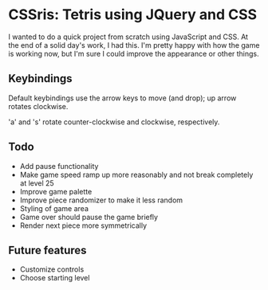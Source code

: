 # CSSris: Tetris using JQuery and CSS

I wanted to do a quick project from scratch using JavaScript and CSS. At the end of a solid day's work, I had this. I'm pretty happy with how the game is working now, but I'm sure I could improve the appearance or other things.

## Keybindings

Default keybindings use the arrow keys to move (and drop); up arrow rotates clockwise.

'a' and 's' rotate counter-clockwise and clockwise, respectively.

## Todo

* Add pause functionality
* Make game speed ramp up more reasonably and not break completely at level 25
* Improve game palette
* Improve piece randomizer to make it less random
* Styling of game area
* Game over should pause the game briefly
* Render next piece more symmetrically

## Future features

* Customize controls
* Choose starting level
